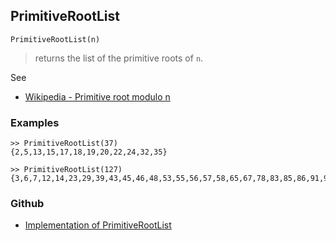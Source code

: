## PrimitiveRootList

```
PrimitiveRootList(n)
```

> returns the list of the primitive roots of `n`.
 
See
* [Wikipedia - Primitive root modulo n](https://en.wikipedia.org/wiki/Primitive_root_modulo_n)

### Examples

```
>> PrimitiveRootList(37)
{2,5,13,15,17,18,19,20,22,24,32,35}

>> PrimitiveRootList(127)
{3,6,7,12,14,23,29,39,43,45,46,48,53,55,56,57,58,65,67,78,83,85,86,91,92,93,96,97,101,106,109,110,112,114,116,118}
```

### Github

* [Implementation of PrimitiveRootList](https://github.com/axkr/symja_android_library/blob/master/symja_android_library/matheclipse-core/src/main/java/org/matheclipse/core/builtin/NumberTheory.java#L4423) 
